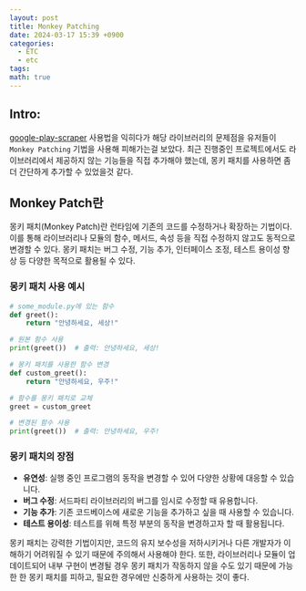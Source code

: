 ```yaml
---
layout: post
title: Monkey Patching
date: 2024-03-17 15:39 +0900
categories:
  - ETC
  - etc
tags: 
math: true
---
```


## Intro: 

[google-play-scraper](https://github.com/JoMingyu/google-play-scraper) 사용법을 익히다가 해당 라이브러리의 문제점을 유저들이 `Monkey Patching` 기법을 사용해 피해가는걸 보았다. 최근 진행중인 프로젝트에서도 라이브러리에서 제공하지 않는 기능들을 직접 추가해야 했는데, 몽키 패치를 사용하면 좀 더 간단하게 추가할 수 있었을것 같다.

## Monkey Patch란

몽키 패치(Monkey Patch)란 런타임에 기존의 코드를 수정하거나 확장하는 기법이다. 이를 통해 라이브러리나 모듈의 함수, 메서드, 속성 등을 직접 수정하지 않고도 동적으로 변경할 수 있다. 몽키 패치는 버그 수정, 기능 추가, 인터페이스 조정, 테스트 용이성 향상 등 다양한 목적으로 활용될 수 있다.

### 몽키 패치 사용 예시

```python
# some_module.py에 있는 함수
def greet():
    return "안녕하세요, 세상!"

# 원본 함수 사용
print(greet())  # 출력: 안녕하세요, 세상!

# 몽키 패치를 사용한 함수 변경
def custom_greet():
    return "안녕하세요, 우주!"

# 함수를 몽키 패치로 교체
greet = custom_greet

# 변경된 함수 사용
print(greet())  # 출력: 안녕하세요, 우주!

```
### 몽키 패치의 장점

- **유연성**: 실행 중인 프로그램의 동작을 변경할 수 있어 다양한 상황에 대응할 수 있습니다.
- **버그 수정**: 서드파티 라이브러리의 버그를 임시로 수정할 때 유용합니다.
- **기능 추가**: 기존 코드베이스에 새로운 기능을 추가하고 싶을 때 사용할 수 있습니다.
- **테스트 용이성**: 테스트를 위해 특정 부분의 동작을 변경하고자 할 때 활용됩니다.

몽키 패치는 강력한 기법이지만, 코드의 유지 보수성을 저하시키거나 다른 개발자가 이해하기 어려워질 수 있기 때문에 주의해서 사용해야 한다. 또한, 라이브러리나 모듈이 업데이트되어 내부 구현이 변경될 경우 몽키 패치가 작동하지 않을 수도 있기 때문에 가능한 한 몽키 패치를 피하고, 필요한 경우에만 신중하게 사용하는 것이 좋다.

